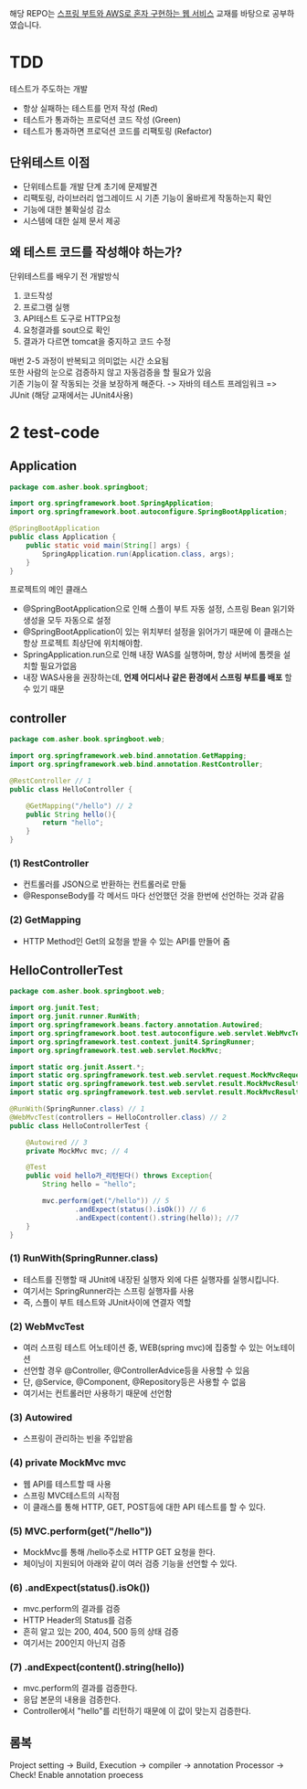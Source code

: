 해당 REPO는 [스프링 부트와 AWS로 혼자 구현하는 웹 서비스](http://www.yes24.com/Product/Goods/83849117) 교재를 바탕으로 공부하였습니다.

# TDD 
테스트가 주도하는 개발
- 항상 실패하는 테스트를 먼저 작성 (Red)
- 테스트가 통과하는 프로덕션 코드 작성 (Green)
- 테스트가 통과하면 프로덕션 코드를 리팩토링 (Refactor)

## 단위테스트 이점
- 단위테스트틑 개발 단계 초기에 문제발견
- 리팩토링, 라이브러리 업그레이드 시 기존 기능이 올바르게 작동하는지 확인
- 기능에 대한 불확실성 감소
- 시스템에 대한 실제 문서 제공

## 왜 테스트 코드를 작성해야 하는가?
단위테스트를 배우기 전 개발방식
1. 코드작성
2. 프로그램 실행
3. API테스트 도구로 HTTP요청
4. 요청결과를 sout으로 확인
5. 결과가 다르면 tomcat을 중지하고 코드 수정

매번 2-5 과정이 반복되고 의미없는 시간 소요됨<br>
또한 사람의 눈으로 검증하지 않고 자동검증을 할 필요가 있음<br>
기존 기능이 잘 작동되는 것을 보장하게 해준다.
-> 자바의 테스트 프레임워크 => JUnit (해당 교재에서는 JUnit4사용)

# 2 test-code

## Application

```java
package com.asher.book.springboot;

import org.springframework.boot.SpringApplication;
import org.springframework.boot.autoconfigure.SpringBootApplication;

@SpringBootApplication
public class Application {
    public static void main(String[] args) {
        SpringApplication.run(Application.class, args);
    }
}
```
프로젝트의 메인 클래스
- @SpringBootApplication으로 인해 스플이 부트 자동 설정, 스프링 Bean 읽기와 생성을 모두 자동으로 설정
- @SpringBootApplication이 있는 위치부터 설정을 읽어가기 때문에 이 클래스는 항상 프로젝트 최상단에 위치해야함.
- SpringApplication.run으로 인해 내장 WAS를 실행하며, 항상 서버에 톰켓을 설치할 필요가없음
- 내장 WAS사용을 권장하는데, **언제 어디서나 같은 환경에서 스프링 부트를 배포** 할수 있기 때문

## controller
```java
package com.asher.book.springboot.web;

import org.springframework.web.bind.annotation.GetMapping;
import org.springframework.web.bind.annotation.RestController;

@RestController // 1
public class HelloController {

    @GetMapping("/hello") // 2
    public String hello(){
        return "hello";
    }
}
```

### (1) RestController
- 컨트롤러를 JSON으로 반환하는 컨트롤러로 만듦
- @ResponseBody를 각 메서드 마다 선언했던 것을 한번에 선언하는 것과 같음

### (2) GetMapping
- HTTP Method인 Get의 요청을 받을 수 있는 API를 만들어 줌

## HelloControllerTest

```java
package com.asher.book.springboot.web;

import org.junit.Test;
import org.junit.runner.RunWith;
import org.springframework.beans.factory.annotation.Autowired;
import org.springframework.boot.test.autoconfigure.web.servlet.WebMvcTest;
import org.springframework.test.context.junit4.SpringRunner;
import org.springframework.test.web.servlet.MockMvc;

import static org.junit.Assert.*;
import static org.springframework.test.web.servlet.request.MockMvcRequestBuilders.get;
import static org.springframework.test.web.servlet.result.MockMvcResultMatchers.content;
import static org.springframework.test.web.servlet.result.MockMvcResultMatchers.status;

@RunWith(SpringRunner.class) // 1
@WebMvcTest(controllers = HelloController.class) // 2
public class HelloControllerTest { 

    @Autowired // 3
    private MockMvc mvc; // 4

    @Test
    public void hello가_리턴된다() throws Exception{
        String hello = "hello";

        mvc.perform(get("/hello")) // 5
                .andExpect(status().isOk()) // 6
                .andExpect(content().string(hello)); //7
    }
}
```

### (1) RunWith(SpringRunner.class)
- 테스트를 진행할 때 JUnit에 내장된 실행자 외에 다른 실행자를 실행시킵니다.
- 여기서는 SpringRunner라는 스프링 실행자를 사용
- 즉, 스플이 부트 테스트와 JUnit사이에 연결자 역할

### (2) WebMvcTest
- 여러 스프링 테스트 어노테이션 중, WEB(spring mvc)에 집중할 수 있는 어노테이션
- 선언할 경우 @Controller, @ControllerAdvice등을 사용할 수 있음
- 단, @Service, @Component, @Repository등은 사용할 수 없음
- 여기서는 컨트롤러만 사용하기 때문에 선언함

### (3) Autowired
- 스프링이 관리하는 빈을 주입받음

### (4) private MockMvc mvc
- 웹 API를 테스트할 때 사용
- 스프링 MVC테스트의 시작점
- 이 클래스를 통해 HTTP, GET, POST등에 대한 API 테스트를 할 수 있다.

### (5) MVC.perform(get("/hello"))
- MockMvc를 통해 /hello주소로 HTTP GET 요청을 한다.
- 체이닝이 지원되어 아래와 같이 여러 검증 기능을 선언할 수 있다.

### (6) .andExpect(status().isOk())
- mvc.perform의 결과를 검증
- HTTP Header의 Status를 검증
- 흔히 알고 있는 200, 404, 500 등의 상태 검증
- 여기서는 200인지 아닌지 검증

### (7) .andExpect(content().string(hello))
- mvc.perform의 결과를 검증한다.
- 응답 본문의 내용을 검증한다.
- Controller에서 "hello"를 리턴하기 때문에 이 값이 맞는지 검증한다.

## 롬복
Project setting -> Build, Execution -> compiler -> annotation Processor -> Check! Enable annotation proecess
